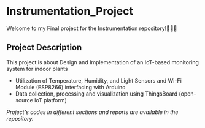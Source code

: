 # Instrumentation_Project
Welcome to my Final project for the Instrumentation repository!👩‍💻🌷
## Project Description
This project is about Design and Implementation of an IoT-based monitoring system for indoor plants
* Utilization of Temperature, Humidity, and Light Sensors and Wi-Fi Module (ESP8266) interfacing with Arduino
* Data collection, processing and visualization using ThingsBoard (open-source IoT platform)

_Project's codes in different sections and reports are available in the repository._
